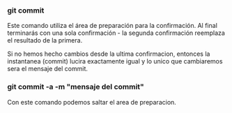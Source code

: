 ### git commit

Este comando utiliza el área de preparación para la confirmación.
Al final terminarás con una sola confirmación - la segunda confirmación reemplaza el resultado de la primera.

Si no hemos hecho cambios desde la ultima confirmacion, entonces la instantanea (commit) lucira exactamente igual y lo unico que cambiaremos sera el mensaje del commit.

### git commit -a -m "mensaje del commit"
Con este comando podemos saltar el area de preparacion.

 